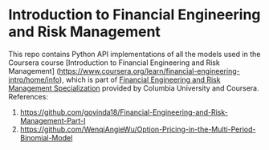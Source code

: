 # Introduction to Financial Engineering and Risk Management

This repo contains Python API implementations of all the models used in the Coursera course [Introduction to Financial Engineering and Risk Management] (https://www.coursera.org/learn/financial-engineering-intro/home/info), which is part of [Financial Engineering and Risk Management Specialization](https://www.coursera.org/specializations/financialengineering) provided by Columbia University and Coursera.
References:
1. https://github.com/govinda18/Financial-Engineering-and-Risk-Management-Part-I
2. https://github.com/WenqiAngieWu/Option-Pricing-in-the-Multi-Period-Binomial-Model
